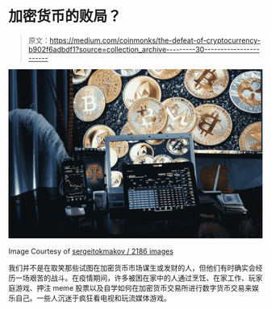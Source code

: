 # 加密货币的败局？

> 原文：<https://medium.com/coinmonks/the-defeat-of-cryptocurrency-b902f6adbdf1?source=collection_archive---------30----------------------->

![](img/75cf89178703ab9fe43805b6d1794a8e.png)

Image Courtesy of [sergeitokmakov / 2186 images](https://pixabay.com/users/sergeitokmakov-3426571/)

我们并不是在取笑那些试图在加密货币市场谋生或发财的人，但他们有时确实会经历一场艰苦的战斗。在疫情期间，许多被困在家中的人通过烹饪、在家工作、玩家庭游戏、押注 meme 股票以及自学如何在加密货币交易所进行数字货币交易来娱乐自己。一些人沉迷于疯狂看电视和玩流媒体游戏。